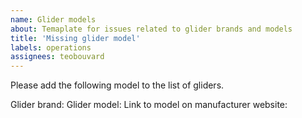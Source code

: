```yaml
---
name: Glider models
about: Temaplate for issues related to glider brands and models
title: 'Missing glider model'
labels: operations
assignees: teobouvard
---
```


Please add the following model to the list of gliders.

Glider brand:
Glider model:
Link to model on manufacturer website:
